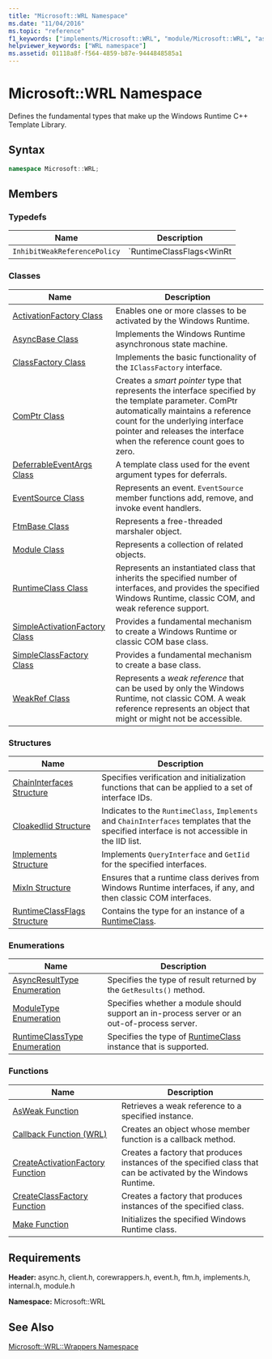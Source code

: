 ```yaml
---
title: "Microsoft::WRL Namespace"
ms.date: "11/04/2016"
ms.topic: "reference"
f1_keywords: ["implements/Microsoft::WRL", "module/Microsoft::WRL", "async/Microsoft::WRL", "internal/Microsoft::WRL", "event/Microsoft::WRL", "ftm/Microsoft::WRL", "client/Microsoft::WRL", "corewrappers/Microsoft::WRL"]
helpviewer_keywords: ["WRL namespace"]
ms.assetid: 01118a8f-f564-4859-b87e-9444848585a1
---
```

# Microsoft::WRL Namespace

Defines the fundamental types that make up the Windows Runtime C++ Template Library.

## Syntax

```cpp
namespace Microsoft::WRL;
```

## Members

### Typedefs

|Name|Description|
|----------|-----------------|
|`InhibitWeakReferencePolicy`|`RuntimeClassFlags<WinRt | InhibitWeakReference>`|

### Classes

|Name|Description|
|----------|-----------------|
|[ActivationFactory Class](activationfactory-class.md)|Enables one or more classes to be activated by the Windows Runtime.|
|[AsyncBase Class](asyncbase-class.md)|Implements the Windows Runtime asynchronous state machine.|
|[ClassFactory Class](classfactory-class.md)|Implements the basic functionality of the `IClassFactory` interface.|
|[ComPtr Class](comptr-class.md)|Creates a *smart pointer* type that represents the interface specified by the template parameter. ComPtr automatically maintains a reference count for the underlying interface pointer and releases the interface when the reference count goes to zero.|
|[DeferrableEventArgs Class](deferrableeventargs-class.md)|A template class used for the event argument types for deferrals.|
|[EventSource Class](eventsource-class.md)|Represents an event. `EventSource` member functions add, remove, and invoke event handlers.|
|[FtmBase Class](ftmbase-class.md)|Represents a free-threaded marshaler object.|
|[Module Class](module-class.md)|Represents a collection of related objects.|
|[RuntimeClass Class](runtimeclass-class.md)|Represents an instantiated class that inherits the specified number of interfaces, and provides the specified Windows Runtime, classic COM, and weak reference support.|
|[SimpleActivationFactory Class](simpleactivationfactory-class.md)|Provides a fundamental mechanism to create a Windows Runtime or classic COM base class.|
|[SimpleClassFactory Class](simpleclassfactory-class.md)|Provides a fundamental mechanism to create a base class.|
|[WeakRef Class](weakref-class.md)|Represents a *weak reference* that can be used by only the Windows Runtime, not classic COM. A weak reference represents an object that might or might not be accessible.|

### Structures

|Name|Description|
|----------|-----------------|
|[ChainInterfaces Structure](chaininterfaces-structure.md)|Specifies verification and initialization functions that can be applied to a set of interface IDs.|
|[CloakedIid Structure](cloakediid-structure.md)|Indicates to the `RuntimeClass`, `Implements` and `ChainInterfaces` templates that the specified interface is not accessible in the IID list.|
|[Implements Structure](implements-structure.md)|Implements `QueryInterface` and `GetIid` for the specified interfaces.|
|[MixIn Structure](mixin-structure.md)|Ensures that a runtime class derives from Windows Runtime interfaces, if any, and then classic COM interfaces.|
|[RuntimeClassFlags Structure](runtimeclassflags-structure.md)|Contains the type for an instance of a [RuntimeClass](runtimeclass-class.md).|

### Enumerations

|Name|Description|
|----------|-----------------|
|[AsyncResultType Enumeration](asyncresulttype-enumeration.md)|Specifies the type of result returned by the `GetResults()` method.|
|[ModuleType Enumeration](moduletype-enumeration.md)|Specifies whether a module should support an in-process server or an out-of-process server.|
|[RuntimeClassType Enumeration](runtimeclasstype-enumeration.md)|Specifies the type of [RuntimeClass](runtimeclass-class.md) instance that is supported.|

### Functions

|Name|Description|
|----------|-----------------|
|[AsWeak Function](asweak-function.md)|Retrieves a weak reference to a specified instance.|
|[Callback Function (WRL)](callback-function-wrl.md)|Creates an object whose member function is a callback method.|
|[CreateActivationFactory Function](createactivationfactory-function.md)|Creates a factory that produces instances of the specified class that can be activated by the Windows Runtime.|
|[CreateClassFactory Function](createclassfactory-function.md)|Creates a factory that produces instances of the specified class.|
|[Make Function](make-function.md)|Initializes the specified Windows Runtime class.|

## Requirements

**Header:** async.h, client.h, corewrappers.h, event.h, ftm.h, implements.h, internal.h, module.h

**Namespace:** Microsoft::WRL

## See Also

[Microsoft::WRL::Wrappers Namespace](microsoft-wrl-wrappers-namespace.md)